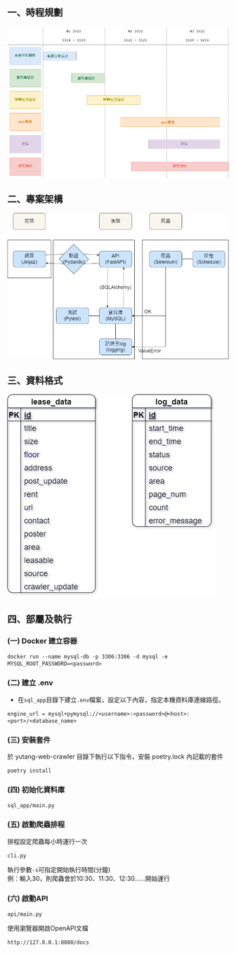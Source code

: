 ## 一、時程規劃
![](image/開發時程.png)

## 二、專案架構
![](image/架構.png)

## 三、資料格式
![](image/實體關係圖.png)

## 四、部屬及執行
### (一) Docker 建立容器
```shell
docker run --name mysql-db -p 3306:3306 -d mysql -e MYSQL_ROOT_PASSWORD=<password>
```

### (二) 建立 .env
- 在`sql_app`目錄下建立`.env`檔案，設定以下內容，指定本機資料庫連線路徑。   
```shell
engine_url = mysql+pymysql://<username>:<password>@<host>:<port>/<database_name>
```

### (三) 安裝套件
於 yutang-web-crawler 目錄下執行以下指令，安裝 poetry.lock 內記載的套件
```shell
poetry install
```
### (四)  初始化資料庫

```shell
sql_app/main.py
```

### (五) 啟動爬蟲排程
排程設定爬蟲每小時運行一次
```shell
cli.py
```
執行參數`-s`可指定開始執行時間(分鐘)  
例：輸入30，則爬蟲會於10:30、11:30、12:30......開始運行

### (六) 啟動API
```shell
api/main.py
``` 
使用瀏覽器開啟OpenAPI文檔
```shell
http://127.0.0.1:8080/docs
``` 